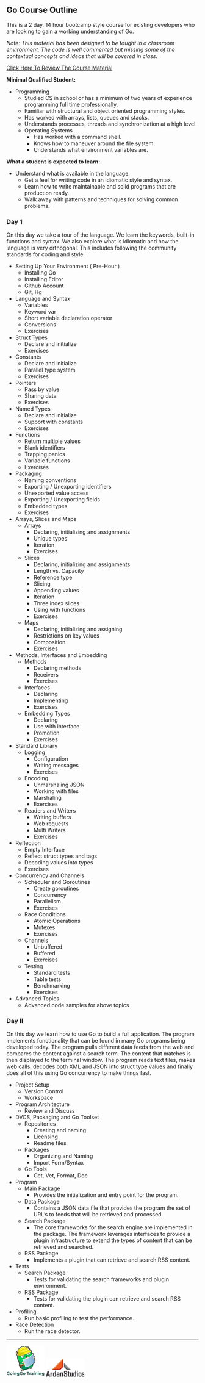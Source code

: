 ## Go Course Outline

This is a 2 day, 14 hour bootcamp style course for existing developers who are looking to gain a working understanding of Go.

*Note: This material has been designed to be taught in a classroom environment. The code is well commented but missing some of the contextual concepts and ideas that will be covered in class.*

[Click Here To Review The Course Material](00-slides/exercises.md)

__Minimal Qualified Student:__

* Programming
	* Studied CS in school or has a minimum of two years of experience programming full time professionally.
	* Familiar with structural and object oriented programming styles.
	* Has worked with arrays, lists, queues and stacks.
	* Understands processes, threads and synchronization at a high level.
	* Operating Systems
    	* Has worked with a command shell.
    	* Knows how to maneuver around the file system.
    	* Understands what environment variables are.

__What a student is expected to learn:__

* Understand what is available in the language.
    * Get a feel for writing code in an idiomatic style and syntax.
    * Learn how to write maintainable and solid programs that are production ready.
    * Walk away with patterns and techniques for solving common problems. 

### Day 1

On this day we take a tour of the language. We learn the keywords, built-in functions and syntax. We also explore what is idiomatic and how the language is very orthogonal. This includes following the community standards for coding and style.

* Setting Up Your Environment ( Pre-Hour )
	* Installing Go
	* Installing Editor
	* Github Account
	* Git, Hg
* Language and Syntax
	* Variables
	* Keyword var
	* Short variable declaration operator
	* Conversions
	* Exercises
* Struct Types
	* Declare and initialize
	* Exercises
* Constants
	* Declare and initialize
	* Parallel type system
	* Exercises
* Pointers
	* Pass by value
	* Sharing data
	* Exercises
* Named Types
	* Declare and initialize
	* Support with constants
	* Exercises
* Functions
	* Return multiple values
	* Blank identifiers
	* Trapping panics
	* Variadic functions
	* Exercises
* Packaging
	* Naming conventions
	* Exporting / Unexporting identifiers
	* Unexported value access
	* Exporting / Unexporting fields
	* Embedded types
	* Exercises
* Arrays, Slices and Maps
	* Arrays
		* Declaring, initializing and assignments
		* Unique types
		* Iteration
		* Exercises
	* Slices
		* Declaring, initializing and assignments
		* Length vs. Capacity
		* Reference type
		* Slicing
		* Appending values
		* Iteration
		* Three index slices
		* Using with functions
		* Exercises
	* Maps
		* Declaring, initializing and assigning
		* Restrictions on key values
		* Composition
		* Exercises
* Methods, Interfaces and Embedding
	* Methods
		* Declaring methods
		* Receivers
		* Exercises
	* Interfaces
		* Declaring
		* Implementing
		* Exercises
	* Embedding Types
		* Declaring
		* Use with interface
		* Promotion
		* Exercises
* Standard Library
	* Logging
		* Configuration
		* Writing messages
		* Exercises
	* Encoding
		* Unmarshaling JSON
		* Working with files
		* Marshaling
		* Exercises
	* Readers and Writers
		* Writing buffers
		* Web requests
		* Multi Writers
		* Exercises
* Reflection
	* Empty Interface
	* Reflect struct types and tags
	* Decoding values into types
	* Exercises
* Concurrency and Channels
	* Scheduler and Goroutines
		* Create goroutines
		* Concurrency
		* Parallelism
		* Exercises
	* Race Conditions
		* Atomic Operations
		* Mutexes
		* Exercises
	* Channels
		* Unbuffered
		* Buffered
		* Exercises
	* Testing
		* Standard tests
		* Table tests
		* Benchmarking
		* Exercises
* Advanced Topics
	* Advanced code samples for above topics

### Day II

On this day we learn how to use Go to build a full application. The program implements functionality that can be found in many Go programs being developed today. The program pulls different data feeds from the web and compares the content against a search term. The content that matches is then displayed to the terminal window. The program reads text files, makes web calls, decodes both XML and JSON into struct type values and finally does all of this using Go concurrency to make things fast.

* Project Setup
	* Version Control
	* Workspace
* Program Architecture
	* Review and Discuss
* DVCS, Packaging and Go Toolset
	* Repositories
		* Creating and naming
	    * Licensing
	    * Readme files
	* Packages
	    * Organizing and Naming
		* Import Form/Syntax
	* Go Tools
	    * Get, Vet, Format, Doc
* Program
	* Main Package
		* Provides the initialization and entry point for the program. 
	* Data Package
		* Contains a JSON data file that provides the program the set of URL’s to feeds that will be retrieved and processed.
	* Search Package
		* The core frameworks for the search engine are implemented in the package. The framework leverages interfaces to provide a plugin infrastructure to extend the types of content that can be retrieved and searched.
	* RSS Package
		* Implements a plugin that can retrieve and search RSS content.
* Tests
	* Search Package
		* Tests for validating the search frameworks and plugin environment.
	* RSS Package
		* Tests for validating the plugin can retrieve and search RSS content.
* Profiling
	* Run basic profiling to test the performance.
* Race Detection
	* Run the race detector.

___

[![GoingGoTraining](00-slides/images/ggt_logo.png)](http://www.goinggotraining.net) [![GoingGoTraining](00-slides/images/ardan_logo.png)](http://www.ardanstudios.com)
